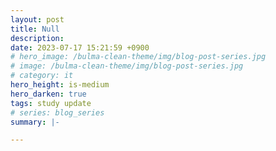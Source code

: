 ```yaml
---
layout: post
title: Null
description: 
date: 2023-07-17 15:21:59 +0900
# hero_image: /bulma-clean-theme/img/blog-post-series.jpg
# image: /bulma-clean-theme/img/blog-post-series.jpg
# category: it
hero_height: is-medium
hero_darken: true
tags: study update
# series: blog_series
summary: |-

---
```

